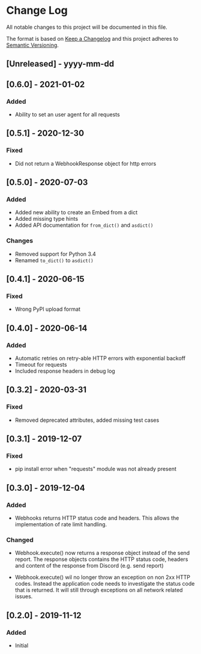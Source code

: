 # Change Log

All notable changes to this project will be documented in this file.

The format is based on [Keep a Changelog](http://keepachangelog.com/)
and this project adheres to [Semantic Versioning](http://semver.org/).

## [Unreleased] - yyyy-mm-dd

## [0.6.0] - 2021-01-02

### Added

- Ability to set an user agent for all requests

## [0.5.1] - 2020-12-30

### Fixed

- Did not return a WebhookResponse object for http errors

## [0.5.0] - 2020-07-03

### Added

- Added new ability to create an Embed from a dict
- Added missing type hints
- Added API documentation for `from_dict()` and `asdict()`

### Changes

- Removed support for Python 3.4
- Renamed `to_dict()` to `asdict()`

## [0.4.1] - 2020-06-15

### Fixed

- Wrong PyPI upload format

## [0.4.0] - 2020-06-14

### Added

- Automatic retries on retry-able HTTP errors with exponential backoff
- Timeout for requests
- Included response headers in debug log

## [0.3.2] - 2020-03-31

### Fixed

- Removed deprecated attributes, added missing test cases

## [0.3.1] - 2019-12-07

### Fixed

- pip install error when "requests" module was not already present

## [0.3.0] - 2019-12-04

### Added

- Webhooks returns HTTP status code and headers. This allows the implementation of rate limit handling.

### Changed

- Webhook.execute() now returns a response object instead of the send report. The response objects contains the HTTP status code, headers and content of the response from Discord (e.g. send report)

- Webhook.execute() wil no longer throw an exception on non 2xx HTTP codes. Instead the application code needs to investigate the status code that is returned. It will still through exceptions on all network related issues.

## [0.2.0] - 2019-11-12

### Added

- Initial
